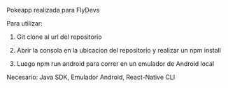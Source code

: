 Pokeapp realizada para FlyDevs

Para utilizar:

1) Git clone al url del repositorio

2) Abrir la consola en la ubicacion del repositorio y realizar un npm install

3) Luego npm run android para correr en un emulador de Android local


Necesario: Java SDK, Emulador Android, React-Native CLI
